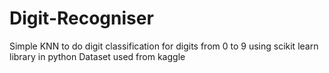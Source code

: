 # Digit-Recogniser
Simple KNN to do digit classification for digits from 0 to 9 using scikit learn library in python 
Dataset used from kaggle
